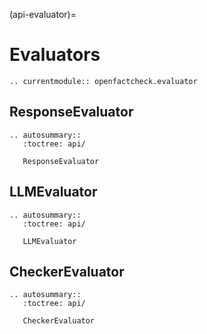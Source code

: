 (api-evaluator)=

# Evaluators

```{eval-rst}
.. currentmodule:: openfactcheck.evaluator
```

## ResponseEvaluator

```{eval-rst}
.. autosummary::
   :toctree: api/

   ResponseEvaluator
```

## LLMEvaluator

```{eval-rst}
.. autosummary::
   :toctree: api/

   LLMEvaluator
```

## CheckerEvaluator

```{eval-rst}
.. autosummary::
   :toctree: api/

   CheckerEvaluator
```
